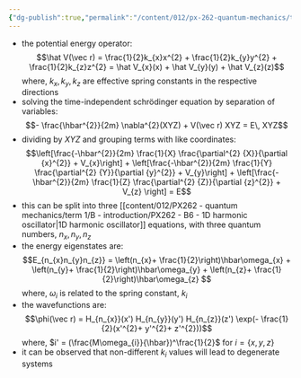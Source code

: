 ```yaml
---
{"dg-publish":true,"permalink":"/content/012/px-262-quantum-mechanics/term-1/f-3-d-systems/px-262-f3-3-d-harmonic-oscillator/","noteIcon":"1","created":"2025-08-27T13:14:15.883+01:00","updated":"2025-01-06T18:15:14.000+00:00"}
---
```


- the potential energy operator: 
  $$\hat V(\vec r) = \frac{1}{2}k_{x}x^{2} + \frac{1}{2}k_{y}y^{2} + \frac{1}{2}k_{z}z^{2} = \hat V_{x}(x) + \hat V_{y}(y) + \hat V_{z}(z)$$
	where, $k_{x}, k_{y}, k_{z}$ are effective spring constants in the respective directions  
- solving the time-independent schrödinger equation by separation of variables: 
  $$- \frac{\hbar^{2}}{2m} \nabla^{2}(XYZ) + V(\vec r) XYZ = E\, XYZ$$
- dividing by $XYZ$ and grouping terms with like coordinates: 
  $$\left[\frac{-\hbar^{2}}{2m} \frac{1}{X} \frac{\partial^{2} {X}}{\partial {x}^{2}} + V_{x}\right] + \left[\frac{-\hbar^{2}}{2m} \frac{1}{Y} \frac{\partial^{2} {Y}}{\partial {y}^{2}} + V_{y}\right] + \left[\frac{-\hbar^{2}}{2m}  \frac{1}{Z} \frac{\partial^{2} {Z}}{\partial {z}^{2}} + V_{z} \right] = E$$
- this can be split into three [[content/012/PX262 - quantum mechanics/term 1/B - introduction/PX262 - B6 - 1D harmonic oscillator\|1D harmonic oscillator]] equations, with three quantum numbers, $n_{x}, n_{y}, n_{z}$
- the energy eigenstates are: 
  $$E_{n_{x}n_{y}n_{z}} = \left(n_{x}+ \frac{1}{2}\right)\hbar\omega_{x} + \left(n_{y}+ \frac{1}{2}\right)\hbar\omega_{y}  + \left(n_{z}+ \frac{1}{2}\right)\hbar\omega_{z} $$
	where, $\omega_{i}$ is related to the spring constant, $k_{i}$
- the wavefunctions are: 
  $$\phi(\vec r) = H_{n_{x}}(x') H_{n_{y}}(y') H_{n_{z}}(z') \exp(- \frac{1}{2}(x'^{2}+ y'^{2}+ z'^{2}))$$
	where, $i' = (\frac{M\omega_{i}}{\hbar})^\frac{1}{2}$ for $i = \{x,y,z\}$
- it can be observed that non-different $k_{i}$ values will lead to degenerate systems
